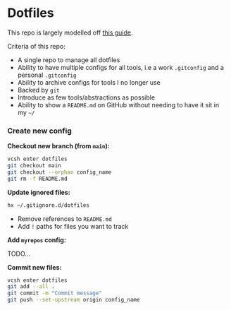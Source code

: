 # Dotfiles

This repo is largely modelled off [this guide](https://germano.dev/dotfiles/).

Criteria of this repo:

- A single repo to manage all dotfiles
- Ability to have multiple configs for all tools, i.e a work `.gitconfig` and a personal `.gitconfig`
- Ability to archive configs for tools I no longer use
- Backed by `git`
- Introduce as few tools/abstractions as possible
- Ability to show a `README.md` on GitHub without needing to have it sit in my `~/`

### Create new config

**Checkout new branch (from `main`):**

```sh
vcsh enter dotfiles
git checkout main
git checkout --orphan config_name
git rm -f README.md
```

**Update ignored files:**

```sh
hx ~/.gitignore.d/dotfiles
```

- Remove references to `README.md`
- Add `!` paths for files you want to track

**Add `myrepos` config:**

TODO...

**Commit new files:**

```sh
vcsh enter dotfiles
git add --all .
git commit -m "Commit message"
git push --set-upstream origin config_name 
```

